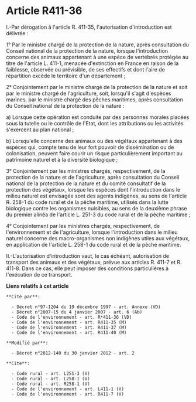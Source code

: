# Article R411-36

I.-Par dérogation à l'article R. 411-35, l'autorisation d'introduction est délivrée : 

1° Par le ministre chargé de la protection de la nature, après consultation du Conseil national de la protection de la
nature, lorsque l'introduction concerne des animaux appartenant à une espèce de vertébrés protégée au titre de l'article L.
411-1, menacée d'extinction en France en raison de la faiblesse, observée ou prévisible, de ses effectifs et dont l'aire de
répartition excède le territoire d'un département ; 

2° Conjointement par le ministre chargé de la protection de la nature et soit par le ministre chargé de l'agriculture, soit,
lorsqu'il s'agit d'espèces marines, par le ministre chargé des pêches maritimes, après consultation du Conseil national de la
protection de la nature : 

a) Lorsque cette opération est conduite par des personnes morales placées sous la tutelle ou le contrôle de l'Etat, dont les
attributions ou les activités s'exercent au plan national ; 

b) Lorsqu'elle concerne des animaux ou des végétaux appartenant à des espèces qui, compte tenu de leur fort pouvoir de
dissémination ou de colonisation, peuvent faire courir un risque particulièrement important au patrimoine naturel et à la
diversité biologique ; 

3° Conjointement par les ministres chargés, respectivement, de la protection de la nature et de l'agriculture, après
consultation du Conseil national de la protection de la nature et du comité consultatif de la protection des végétaux,
lorsque les espèces dont l'introduction dans le milieu naturel est envisagée sont des agents indigènes, au sens de l'article
R. 258-1 du code rural et de la pêche maritime, utilisés dans la lutte biologique contre les organismes nuisibles, au sens de
la deuxième phrase du premier alinéa de l'article L. 251-3 du code rural et de la pêche maritime ; 

4° Conjointement par les ministres chargés, respectivement, de l'environnement et de l'agriculture, lorsque l'introduction
dans le milieu naturel concerne des macro-organismes non indigènes utiles aux végétaux, en application de l'article L. 258-1
du code rural et de la pêche maritime. 

II.-L'autorisation d'introduction vaut, le cas échéant, autorisation de transport des animaux et des végétaux, prévue aux
articles R. 411-7 et R. 411-8. Dans ce cas, elle peut imposer des conditions particulières à l'exécution de ce transport.

**Liens relatifs à cet article**

	**Cité par**:

	  - Décret n°97-1204 du 19 décembre 1997 - art. Annexe (VD)
	  - Décret n°2007-15 du 4 janvier 2007 - art. 6 (Ab)
	  - Code de l'environnement - art. R*411-36 (VD)
	  - Code de l'environnement - art. R411-35 (M)
	  - Code de l'environnement - art. R411-37 (M)
	  - Code de l'environnement - art. R411-40 (M)

	**Modifié par**:

	  - Décret n°2012-140 du 30 janvier 2012 - art. 2

	**Cite**:

	  - Code rural - art. L251-3 (V)
	  - Code rural - art. L258-1 (V)
	  - Code rural - art. R258-1 (V)
	  - Code de l'environnement - art. L411-1 (V)
	  - Code de l'environnement - art. R411-7 (V)
